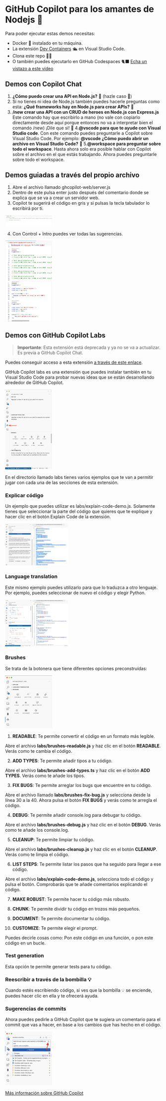 # GitHub Copilot para los amantes de Nodejs 💚

Para poder ejecutar estas demos necesitas:

- Docker 🐋 instalado en tu máquina.
- La extensión [Dev Containers](https://marketplace.visualstudio.com/items?itemName=ms-vscode-remote.remote-containers) 🛳️ en Visual Studio Code.
- Clona este repo 👩‍💻
- O también puedes ejecutarlo en GitHub Codespaces 🐈‍⬛ [Echa un vistazo a este vídeo](https://www.youtube.com/watch?v=0qKG37C8sb8)

## Demos con Copilot Chat

1. **¿Cómo puedo crear una API en Node.js?** 🤔 (hazle caso 🫡)
2. Si no tienes ni idea de Node.js también puedes hacerle preguntas como esta: **¿Qué frameworks hay en Node.js para crear APIs?** 🤔
3. **/new crear una API con un CRUD de heroes en Node.js con Express.js**
Este comando hay que escribirlo a mano (no vale con copiarlo directamente desde aquí porque entonces no va a interpretar bien el comando /new) ¡Dile que si! 💍
4.**@vscode para que te ayude con Visual Studio code**. Con este comando puedes preguntarle a Copilot sobre Visual Studio Code. Por ejemplo: **@vscode ¿Cómo puedo abrir un archivo en Visual Studio Code?** 🤔
5.**@workspace para preguntar sobre todo el workspace**. Hasta ahora solo era posible hablar con Copilot sobre el archivo en el que estás trabajando. Ahora puedes preguntarle sobre todo el workspace.

## Demos guiadas a través del propio archivo

1. Abre el archivo llamado ghcopilot-web/server.js
2. Dentro de este pulsa enter justo después del comentario donde se explica que se va a crear un servidor web.
3. Copilot te sugerirá el código en gris y si pulsas la tecla tabulador lo escribirá por ti.

<img src="images/GH Copilot - Como ver la sugerencia en el propio archivo.png" width="30%" />

4. Con Control + Intro puedes ver todas las sugerencias.

<img src="images/GH Copilot - Ver todas las sugerencias.png" width="30%" />

## Demos con GitHub Copilot Labs

>**Importante**: Esta extensión está deprecada y ya no se va a actualizar. Es previa a GitHub Copilot Chat.

Puedes conseguir acceso a esta extensión [a través de este enlace](https://githubnext.com/projects/copilot-labs/). 

GitHub Copilot labs es una extensión que puedes instalar también en tu Visual Studio Code para probar nuevas ideas que se están desarrollando alrededor de GitHub Copilot.

<img src="images/GH Copilot Labs.png" width="30%" />

En el directorio llamado labs tienes varios ejemplos que te van a permitir jugar con cada una de las secciones de esta extensión.

### Explicar código

Un ejemplo que puedes utilizar es labs/explain-code-demo.js. Solamente tienes que seleccionar la parte del código que quieres que te explique y hacer clic en el botón Explain Code de la extensión.

<img src="images/GH Copilot Labs - Explain code.png" width="40%">

### Language translation

Este mismo ejemplo puedes utilizarlo para que lo traduzca a otro lenguaje. Por ejemplo, puedes seleccionar de nuevo el código y elegir Python.

<img src="images/GH Copilot Labs - Translate code.png" width="40%" />


### Brushes

Se trata de la botonera que tiene diferentes opciones preconstruídas:

<img src="images/GH Copilot Labs - Brushes.png" width="30%" />

1. **READABLE**: Te permite convertir el código en un formato más legible.

Abre el archivo **labs/brushes-readable.js** y haz clic en el botón **READABLE**. Verás como te cambia el código.

2. **ADD TYPES**: Te permite añadir tipos a tu código.

Abre el archivo **labs/brushes-add-types.ts** y haz clic en el botón **ADD TYPES**. Verás como te añade los tipos.

3. **FIX BUGS**: Te permite arreglar los bugs que encuentre en tu código.

Abre el archivo llamado **labs/brushes-fix-bug.js** y selecciona desde la línea 30 a la 40. Ahora pulsa el botón **FIX BUGS** y verás como te arregla el código.

4. **DEBUG**: Te permite añadir console.log para debugar tu código.

Abre el archivo **labs/brushes-debug.js** y haz clic en el botón **DEBUG**. Verás como te añade los console.log.

5. **CLEANUP**: Te permite limpiar tu código.

Abre el archivo **labs/brushes-cleanup.js** y haz clic en el botón **CLEANUP**. Verás como te limpia el código.

6. **LIST STEPS**: Te permite listar los pasos que ha seguido para llegar a ese código.

Abre el archivo **labs/explain-code-demo.js**, selecciona todo el código y pulsa el botón. Comprobarás que te añade comentarios explicando el código.

7. **MAKE ROBUST**: Te permite hacer tu código más robusto.

8. **CHUNK**: Te permite dividir tu código en trozos más pequeños.

9. **DOCUMENT**: Te permite documentar tu código.

10. **CUSTOMIZE**: Te permite elegir el prompt.

Puedes decirle cosas como: Pon este código en una función, o pon este código en un bucle.

### Test generation

Esta opción te permite generar tests para tu código.

### Reescribir a través de la bombilla 💡

Cuando estés escribiendo código, si ves que la bombilla 💡 se enciende, puedes hacer clic en ella y te ofrecerá ayuda.

### Sugerencias de commits

Ahora puedes pedirle a GitHub Copilot que te sugiera un comentario para el commit que vas a hacer, en base a los cambios que has hecho en el código.

<img src="images/GH Copilot te ayuda con los mensajes de tus commits.png" width="30%" />

[Más información sobre GitHub Copilot](https://github.com/features/copilot)
